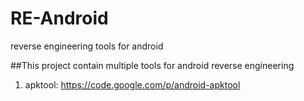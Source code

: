 # RE-Android
reverse engineering tools for android


##This project contain multiple tools for android reverse engineering

1. apktool: https://code.google.com/p/android-apktool
